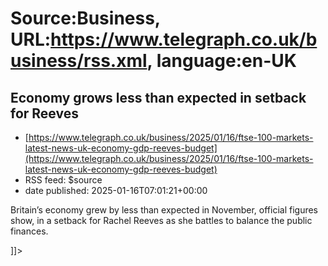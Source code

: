 # Source:Business, URL:https://www.telegraph.co.uk/business/rss.xml, language:en-UK

## Economy grows less than expected in setback for Reeves
 - [https://www.telegraph.co.uk/business/2025/01/16/ftse-100-markets-latest-news-uk-economy-gdp-reeves-budget](https://www.telegraph.co.uk/business/2025/01/16/ftse-100-markets-latest-news-uk-economy-gdp-reeves-budget)
 - RSS feed: $source
 - date published: 2025-01-16T07:01:21+00:00

<![CDATA[<p>Britain’s economy grew by less than expected in November, official figures show, in a setback for Rachel Reeves as she battles to balance the public finances.</p>]]>

